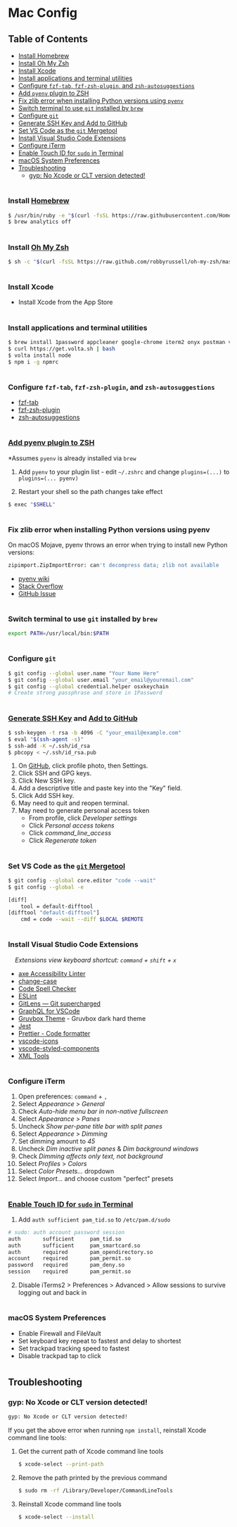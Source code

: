 # **Mac Config**

## **Table of Contents**

-   [Install Homebrew](#install-homebrew)
-   [Install Oh My Zsh](#install-oh-my-zsh)
-   [Install Xcode](#install-xcode)
-   [Install applications and terminal utilities](#install-applications-and-terminal-utilities)
-   [Configure `fzf-tab`, `fzf-zsh-plugin`, and `zsh-autosuggestions`](#configure-fzf-tab-fzf-zsh-plugin-and-zsh-autosuggestions)
-   [Add `pyenv` plugin to ZSH](#add-pyenv-plugin-to-zsh)
-   [Fix zlib error when installing Python versions using `pyenv`](#fix-zlib-error-when-installing-python-versions-using-pyenv)
-   [Switch terminal to use `git` installed by `brew`](#switch-terminal-to-use-git-installed-by-brew)
-   [Configure `git`](#configure-git)
-   [Generate SSH Key and Add to GitHub](#generate-ssh-key-and-add-to-github)
-   [Set VS Code as the `git` Mergetool](#set-vs-code-as-the-git-mergetool)
-   [Install Visual Studio Code Extensions](#install-visual-studio-code-extensions)
-   [Configure iTerm](#configure-iterm)
-   [Enable Touch ID for `sudo` in Terminal](#enable-touch-id-for-sudo-in-terminal)
-   [macOS System Preferences](#macos-system-preferences)
-   [Troubleshooting](#troubleshooting)
    -   [gyp: No Xcode or CLT version detected!](#gyp-no-xcode-or-clt-version-detected)

#

### **Install [Homebrew](http://brew.sh/)**

```sh
$ /usr/bin/ruby -e "$(curl -fsSL https://raw.githubusercontent.com/Homebrew/install/master/install)"
$ brew analytics off
```

#

### **Install [Oh My Zsh](http://ohmyz.sh/)**

```sh
$ sh -c "$(curl -fsSL https://raw.github.com/robbyrussell/oh-my-zsh/master/tools/install.sh)"
```

#

### **Install Xcode**

-   Install Xcode from the App Store

#

### **Install applications and terminal utilities**

```sh
$ brew install 1password appcleaner google-chrome iterm2 onyx postman visual-studio-code zoomus git pyenv fzf gh
$ curl https://get.volta.sh | bash
$ volta install node
$ npm i -g npmrc
```

#

### **Configure `fzf-tab`, `fzf-zsh-plugin`, and `zsh-autosuggestions`**

-   [fzf-tab](https://github.com/Aloxaf/fzf-tab)
-   [fzf-zsh-plugin](https://github.com/unixorn/fzf-zsh-plugin)
-   [zsh-autosuggestions](https://github.com/zsh-users/zsh-autosuggestions)

#

### **[Add pyenv plugin to ZSH](https://github.com/robbyrussell/oh-my-zsh/blob/master/plugins/pyenv/pyenv.plugin.zsh)**

\*Assumes `pyenv` is already installed via `brew`

1. Add `pyenv` to your plugin list - edit `~/.zshrc` and change `plugins=(...)` to `plugins=(... pyenv)`

2. Restart your shell so the path changes take effect

```sh
$ exec "$SHELL"
```

#

### **Fix zlib error when installing Python versions using pyenv**

On macOS Mojave, pyenv throws an error when trying to install new Python versions:

```sh
zipimport.ZipImportError: can't decompress data; zlib not available
```

-   [pyenv wiki](https://github.com/pyenv/pyenv/wiki/Common-build-problems#build-failed-error-the-python-zlib-extension-was-not-compiled-missing-the-zlib)
-   [Stack Overflow](https://stackoverflow.com/questions/50036091/pyenv-zlib-error-on-macos)
-   [GitHub Issue](https://github.com/pyenv/pyenv/issues/1219)

#

### **Switch terminal to use `git` installed by `brew`**

```sh
export PATH=/usr/local/bin:$PATH
```

#

### **Configure `git`**

```sh
$ git config --global user.name "Your Name Here"
$ git config --global user.email "your_email@youremail.com"
$ git config --global credential.helper osxkeychain
# Create strong passphrase and store in 1Password
```

#

### **[Generate SSH Key](https://help.github.com/articles/generating-a-new-ssh-key-and-adding-it-to-the-ssh-agent/) and [Add to GitHub](https://help.github.com/articles/adding-a-new-ssh-key-to-your-github-account/)**

```sh
$ ssh-keygen -t rsa -b 4096 -C "your_email@example.com"
$ eval "$(ssh-agent -s)"
$ ssh-add -K ~/.ssh/id_rsa
$ pbcopy < ~/.ssh/id_rsa.pub
```

1. On [GitHub](https://github.com/), click profile photo, then Settings.
2. Click SSH and GPG keys.
3. Click New SSH key.
4. Add a descriptive title and paste key into the "Key" field.
5. Click Add SSH key.
6. May need to quit and reopen terminal.
7. May need to generate personal access token
    - From profile, click _Developer settings_
    - Click _Personal access tokens_
    - Click _command_line_access_
    - Click _Regenerate token_

#

### **Set VS Code as the [`git` Mergetool](https://code.visualstudio.com/docs/editor/versioncontrol#_vs-code-as-git-editor)**

```sh
$ git config --global core.editor "code --wait"
$ git config --global -e
```

```sh
[diff]
    tool = default-difftool
[difftool "default-difftool"]
    cmd = code --wait --diff $LOCAL $REMOTE
```

#

### **Install Visual Studio Code Extensions**

&nbsp;&nbsp;&nbsp;&nbsp;_Extensions view keyboard shortcut: `command` + `shift` + `x`_

-   [axe Accessibility Linter](https://marketplace.visualstudio.com/items?itemName=deque-systems.vscode-axe-linter)
-   [change-case](https://marketplace.visualstudio.com/items?itemName=wmaurer.change-case)
-   [Code Spell Checker](https://marketplace.visualstudio.com/items?itemName=streetsidesoftware.code-spell-checker)
-   [ESLint](https://marketplace.visualstudio.com/items?itemName=dbaeumer.vscode-eslint)
-   [GitLens — Git supercharged](https://marketplace.visualstudio.com/items?itemName=eamodio.gitlens)
-   [GraphQL for VSCode](https://marketplace.visualstudio.com/items?itemName=kumar-harsh.graphql-for-vscode)
-   [Gruvbox Theme](https://marketplace.visualstudio.com/items?itemName=jdinhlife.gruvbox) - Gruvbox dark hard theme
-   [Jest](https://marketplace.visualstudio.com/items?itemName=Orta.vscode-jest)
-   [Prettier - Code formatter](https://marketplace.visualstudio.com/items?itemName=esbenp.prettier-vscode)
-   [vscode-icons](https://marketplace.visualstudio.com/items?itemName=vscode-icons-team.vscode-icons)
-   [vscode-styled-components](https://marketplace.visualstudio.com/items?itemName=jpoissonnier.vscode-styled-components)
-   [XML Tools](https://marketplace.visualstudio.com/items?itemName=DotJoshJohnson.xml)

#

### **Configure iTerm**

1. Open preferences: `command` + `,`
2. Select _Appearance_ > _General_
3. Check _Auto-hide menu bar in non-native fullscreen_
4. Select _Appearance_ > _Panes_
5. Uncheck _Show per-pane title bar with split panes_
6. Select _Appearance_ > _Dimming_
7. Set dimming amount to _45_
8. Uncheck _Dim inactive split panes_ & _Dim background windows_
9. Check _Dimming affects only text, not background_
10. Select _Profiles_ > _Colors_
11. Select _Color Presets..._ dropdown
12. Select _Import..._ and choose custom "perfect" presets

#

### **[Enable Touch ID for `sudo` in Terminal](https://gitlab.com/gnachman/iterm2/issues/7608)**

1. Add `auth sufficient pam_tid.so` to `/etc/pam.d/sudo`

```sh
# sudo: auth account password session
auth       sufficient     pam_tid.so
auth       sufficient     pam_smartcard.so
auth       required       pam_opendirectory.so
account    required       pam_permit.so
password   required       pam_deny.so
session    required       pam_permit.so
```

2. Disable iTerms2 > Preferences > Advanced > Allow sessions to survive logging out and back in

#

### **macOS System Preferences**

-   Enable Firewall and FileVault
-   Set keyboard key repeat to fastest and delay to shortest
-   Set trackpad tracking speed to fastest
-   Disable trackpad tap to click

#

## Troubleshooting

### gyp: No Xcode or CLT version detected!

```sh
gyp: No Xcode or CLT version detected!
```

If you get the above error when running `npm install`, reinstall Xcode command line tools:

1. Get the current path of Xcode command line tools

    ```sh
    $ xcode-select --print-path
    ```

2. Remove the path printed by the previous command

    ```sh
    $ sudo rm -rf /Library/Developer/CommandLineTools
    ```

3. Reinstall Xcode command line tools

    ```sh
    $ xcode-select --install
    ```
